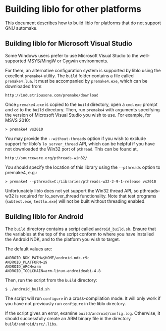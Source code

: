 
Building liblo for other platforms
==================================

This document describes how to build liblo for platforms that do not
support GNU automake.

Building liblo for Microsoft Visual Studio
------------------------------------------

Some Windows users prefer to use Microsoft Visual Studio to the
well-supported MSYS/MingW or Cygwin environments.

For them, an alternative configuration system is supported by liblo
using the excellent `premake4` utility.
The `build` folder contains a file called `premake4.lua`.
It must be accompanied by `premake4.exe`, which can be downloaded
from:

    http://industriousone.com/premake/download

Once `premake4.exe` is copied to the `build` directory, open a
`cmd.exe` prompt and `cd` to the `build` directory.
Then, run `premake4` with arguments specifying the version of
Microsoft Visual Studio you wish to use.
For example, for MSVS 2010:

    > premake4 vs2010

You may provide the `--without-threads` option if you wish to exclude
support for liblo's `lo_server_thread` API, which can be helpful if you
have not downloaded the Win32 port of `pthread`.
This can be found at,

    http://sourceware.org/pthreads-win32/

You should specify the location of this library using the `--pthreads`
option to premake4, e.g.:

    > premake4 --pthreads=C:/Libraries/pthreads-w32-2-9-1-release vs2010

Unfortunately liblo does not yet support the Win32 thread API, so
pthreads-w32 is required for lo_server_thread functionality. Note that
test programs (`subtest.exe`, `testlo.exe`) will not be built without
threading enabled.

Building liblo for Android
--------------------------

The `build` directory contains a script called `android_build.sh`.
Ensure that the variables at the top of the script conform to where
you have installed the Android NDK, and to the platform you wish to
target.

The default values are:

    ANDROID_NDK_PATH=$HOME/android-ndk-r9c
    ANDROID_PLATFORM=19
    ANDROID_ARCH=arm
    ANDROID_TOOLCHAIN=arm-linux-androideabi-4.8

Then, run the script from the `build` directory:

    $ ./android_build.sh

The script will run `configure` in a cross-compilation mode.
It will only work if you have not previously run `configure` in the
liblo directory.

If the script gives an error, examine `build/android/config.log`.
Otherwise, it should successfully create an ARM binary file in the
directory `build/android/src/.libs`.
